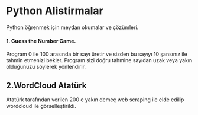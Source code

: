 # Python Alistirmalar
 Python öğrenmek için meydan okumalar ve çözümleri.


#### 1. Guess the Number Game. ####

Program 0 ile 100 arasında bir sayı üretir ve sizden bu sayıyı 10 şansınız ile tahmin etmenizi bekler. Program sizi doğru tahmine sayıdan uzak veya yakın olduğunuzu söylerek yönlendirir.

## 2.WordCloud Atatürk
Atatürk tarafından verilen 200 e yakın demeç web scraping ile elde edilip wordcloud ile görselleştirildi.
